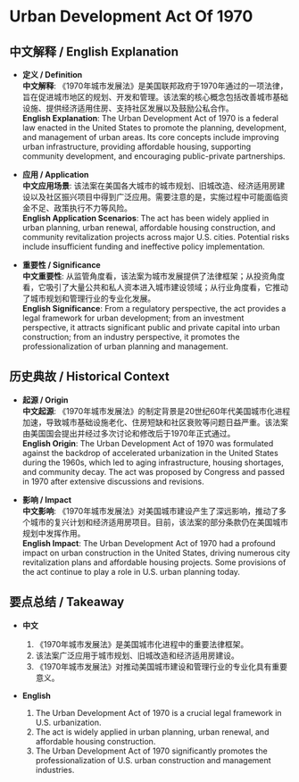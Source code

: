 # Urban Development Act Of 1970

## 中文解释 / English Explanation

* **定义 / Definition**  
  **中文解释**: 《1970年城市发展法》是美国联邦政府于1970年通过的一项法律，旨在促进城市地区的规划、开发和管理。该法案的核心概念包括改善城市基础设施、提供经济适用住房、支持社区发展以及鼓励公私合作。  
  **English Explanation**: The Urban Development Act of 1970 is a federal law enacted in the United States to promote the planning, development, and management of urban areas. Its core concepts include improving urban infrastructure, providing affordable housing, supporting community development, and encouraging public-private partnerships.

* **应用 / Application**  
  **中文应用场景**: 该法案在美国各大城市的城市规划、旧城改造、经济适用房建设以及社区振兴项目中得到广泛应用。需要注意的是，实施过程中可能面临资金不足、政策执行不力等风险。  
  **English Application Scenarios**: The act has been widely applied in urban planning, urban renewal, affordable housing construction, and community revitalization projects across major U.S. cities. Potential risks include insufficient funding and ineffective policy implementation.

* **重要性 / Significance**  
  **中文重要性**: 从监管角度看，该法案为城市发展提供了法律框架；从投资角度看，它吸引了大量公共和私人资本进入城市建设领域；从行业角度看，它推动了城市规划和管理行业的专业化发展。  
  **English Significance**: From a regulatory perspective, the act provides a legal framework for urban development; from an investment perspective, it attracts significant public and private capital into urban construction; from an industry perspective, it promotes the professionalization of urban planning and management.

## 历史典故 / Historical Context

* **起源 / Origin**  
  **中文起源**: 《1970年城市发展法》的制定背景是20世纪60年代美国城市化进程加速，导致城市基础设施老化、住房短缺和社区衰败等问题日益严重。该法案由美国国会提出并经过多次讨论和修改后于1970年正式通过。  
  **English Origin**: The Urban Development Act of 1970 was formulated against the backdrop of accelerated urbanization in the United States during the 1960s, which led to aging infrastructure, housing shortages, and community decay. The act was proposed by Congress and passed in 1970 after extensive discussions and revisions.

* **影响 / Impact**  
  **中文影响**: 《1970年城市发展法》对美国城市建设产生了深远影响，推动了多个城市的复兴计划和经济适用房项目。目前，该法案的部分条款仍在美国城市规划中发挥作用。  
  **English Impact**: The Urban Development Act of 1970 had a profound impact on urban construction in the United States, driving numerous city revitalization plans and affordable housing projects. Some provisions of the act continue to play a role in U.S. urban planning today.

## 要点总结 / Takeaway

* **中文**  
  1. 《1970年城市发展法》是美国城市化进程中的重要法律框架。
  2. 该法案广泛应用于城市规划、旧城改造和经济适用房建设。
  3. 《1970年城市发展法》对推动美国城市建设和管理行业的专业化具有重要意义。

* **English**  
  1. The Urban Development Act of 1970 is a crucial legal framework in U.S. urbanization.
  2. The act is widely applied in urban planning, urban renewal, and affordable housing construction.
  3. The Urban Development Act of 1970 significantly promotes the professionalization of U.S. urban construction and management industries.